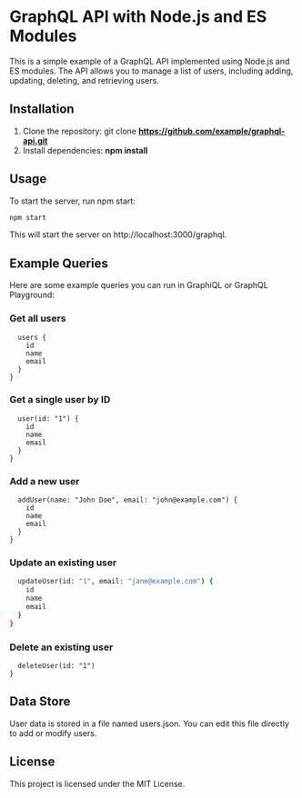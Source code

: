 # GraphQL API with Node.js and ES Modules
This is a simple example of a GraphQL API implemented using Node.js and ES modules. The API allows you to manage a list of users, including adding, updating, deleting, and retrieving users.

## Installation
1. Clone the repository: git clone **https://github.com/example/graphql-api.git**
2. Install dependencies: **npm install**

## Usage
To start the server, run npm start:

```sh
npm start
```

This will start the server on http://localhost:3000/graphql.

## Example Queries
Here are some example queries you can run in GraphiQL or GraphQL Playground:



### Get all users
```query {
  users {
    id
    name
    email
  }
}
```
### Get a single user by ID
```query {
  user(id: "1") {
    id
    name
    email
  }
}
```
### Add a new user
```mutation {
  addUser(name: "John Doe", email: "john@example.com") {
    id
    name
    email
  }
}
```

### Update an existing user
```bash {
  updateUser(id: "1", email: "jane@example.com") {
    id
    name
    email
  }
}
```
### Delete an existing user
```mutation {
  deleteUser(id: "1")
}
```
## Data Store
User data is stored in a file named users.json. You can edit this file directly to add or modify users.

## License
This project is licensed under the MIT License.